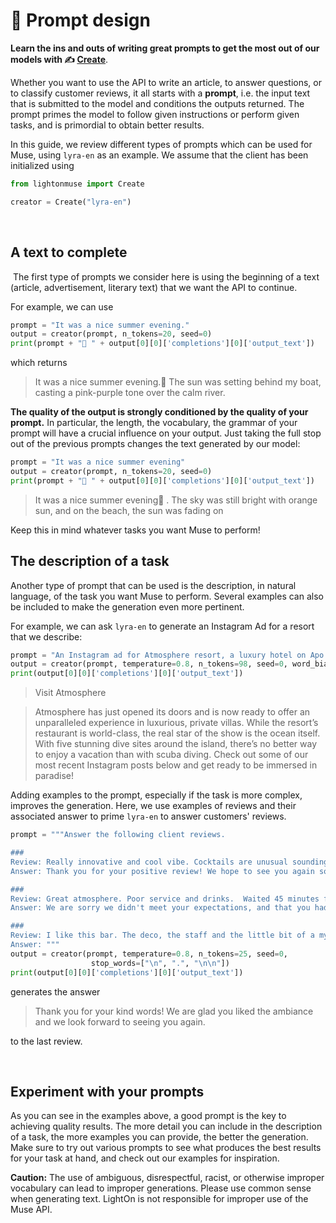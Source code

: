 # 📜 Prompt design

**Learn the ins and outs of writing great prompts to get the most out of our models with ✍️ [Create](/api/primitives/create)**.

Whether you want to use the API to write an article, to answer questions, or to classify customer reviews, it all starts with a **prompt**, i.e. the input text that is submitted to the model and conditions the outputs returned. The prompt primes the model to follow given instructions or perform given tasks, and is primordial to obtain better results.

​In this guide, we review different types of prompts which can be used for Muse, using `lyra-en` as an example. We assume that the client has been initialized using

```python
from lightonmuse import Create

creator = Create("lyra-en")
```

​
## A text to complete
​
The first type of prompts we consider here is using the beginning of a text (article, advertisement, literary text) that we want the API to continue. 

For example, we can use 
```python
prompt = "It was a nice summer evening."
output = creator(prompt, n_tokens=20, seed=0) 
print(prompt + "🤖 " + output[0][0]['completions'][0]['output_text'])
```
​which returns
> It was a nice summer evening.🤖 The sun was setting behind my boat, casting a pink-purple tone over the calm river.

**The quality of the output is strongly conditioned by the quality of your prompt.** In particular, the length, the vocabulary, the grammar of your prompt will have a crucial influence on your output. Just taking the full stop out of the previous prompts changes the text generated by our model:
​
```python
prompt = "It was a nice summer evening"
output = creator(prompt, n_tokens=20, seed=0) 
print(prompt + "🤖 " + output[0][0]['completions'][0]['output_text'])
```

> It was a nice summer evening🤖 . The sky was still bright with orange sun, and on the beach, the sun was fading on

Keep this in mind whatever tasks you want Muse to perform!

## The description of a task

Another type of prompt that can be used is the description, in natural language, of the task you want Muse to perform. Several examples can also be included to make the generation even more pertinent. 

For example, we can ask `lyra-en` to generate an Instagram Ad for a resort that we describe:
​
```python
prompt = "An Instagram ad for Atmosphere resort, a luxury hotel on Apo island in the Philippines with world-class diving.\n\nInstagram Ad:" 
output = creator(prompt, temperature=0.8, n_tokens=98, seed=0, word_biases={"luxury": 5, "scuba": 5}, frequency_penalty=0.5)
print(output[0][0]['completions'][0]['output_text'])
```
>Visit Atmosphere

>Atmosphere has just opened its doors and is now ready to offer an unparalleled experience in luxurious, private villas. While the resort’s restaurant is world-class, the real star of the show is the ocean itself. With five stunning dive sites around the island, there’s no better way to enjoy a vacation than with scuba diving. Check out some of our most recent Instagram posts below and get ready to be immersed in paradise!


​Adding examples to the prompt, especially if the task is more complex, improves the generation. Here, we use examples of reviews and their associated answer to prime `lyra-en` to answer customers' reviews.

```python
prompt = """Answer the following client reviews.

###
Review: Really innovative and cool vibe. Cocktails are unusual sounding, but great tasting. We loved the service too, not at all pretentious, friendly and attentive. We’ll be back!
Answer: Thank you for your positive review! We hope to see you again soon :).

###
Review: Great atmosphere. Poor service and drinks.  Waited 45 minutes for our drinks. The mojito was like Sprite with mint garnish.  They didn’t seem to care. For a bar based on cocktails, super poor. Expensive and overrated. Go elsewhere.
Answer: We are sorry we didn't meet your expectations, and that you had to wait for so long. We hope you give us another chance soon.

###
Review: I like this bar. The deco, the staff and the little bit of a mystery in finding it all adds up to a positive experience. 
Answer: """
output = creator(prompt, temperature=0.8, n_tokens=25, seed=0, 
                  stop_words=["\n", ".", "\n\n"])
print(output[0][0]['completions'][0]['output_text'])
```
​generates the answer 

> Thank you for your kind words! We are glad you liked the ambiance and we look forward to seeing you again.
​

to the last review. 

​
## Experiment with your prompts

As you can see in the examples above, a good prompt is the key to achieving quality results. The more detail you can include in the description of a task, the more examples you can provide, the better the generation. Make sure to try out various prompts to see what produces the best results for your task at hand, and check out our examples for inspiration. 


**Caution:** The use of ambiguous, disrespectful, racist, or otherwise improper vocabulary can lead to improper generations. Please use common sense when generating text. LightOn is not responsible for improper use of the Muse API.